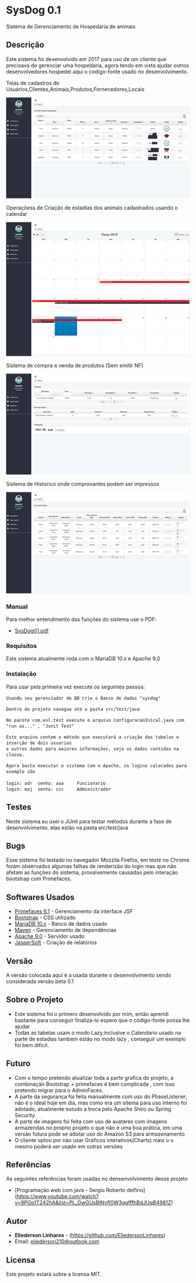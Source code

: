 # SysDog 0.1

Sistema de Gerenciamento de Hospedaria de animais

## Descrição

Este sistema foi desenvolvido em 2017 para uso de um cliente que precisava de gerenciar uma hospedaria, agora
tendo em vista ajudar outros desenvolvedores hospedei aqui o codigo-fonte usado no desenvolvimento.

Telas de cadastros de Usuários,Clientes,Animais,Produtos,Fornecedores,Locais

![](SAnimais.png)

Operaçõess de Criação de estadias dos animais cadastrados usando o calendar

![](SEstadia.png)

Sistema de compra e venda de produtos (Sem emitir NF)

![](SCompras.png)

Sistema de Historico onde comprovantes podem ser impressos

![](SHEstadia.png)

### Manual

Para melhor entendimento das funções do sistema use o PDF:

* [SysDog01.pdf](https://drive.google.com/file/d/1HZhjSEavL59AoQievFgfQgtus6e4iWTJ/view?usp=sharing)

### Requisitos

Este sistema atualmente roda com o MariaDB 10.x e Apache 9.0

### Instalação

Para usar pela primeira vez execute os seguintes passos: 

```
Usando seu gerenciador de BD crie o Banco de dados "sysdog"
```
```
Dentro do projeto navegue até a pasta src/test/java
```
```
No pacote com.esl.test execute o arquivo ConfiguracaoInical.java com "run as..." , "Junit Test"
```
```
Este arquivo contem o método que executará a criação das tabelas e inserção de dois usuarios 
e outros dados para maiores informações, veja os dados contidos na classe.
```
```
Agora basta executar o sistema com o Apache, os logins colocados para exemplo são

login: adr  senha: aaa     Funcionario
login: maj  senha: ccc     Administrador
```

## Testes

Neste sistema eu usei o JUnit para testar métodos durante a fase de desenvolvimento.
elas estão na pasta src/test/java

## Bugs

Esse sistema foi testado no navegador Mozzila Firefox, em teste no Chrome foram observados
algumas falhas de renderizão do login mas que não afetam as funções do sistema, provalvemente
causadas pelo interação bootstrap com Primefaces. 

## Softwares Usados


* [Primefaces 6.1](https://www.primefaces.org/) - Gerenciamento da interface JSF
* [Bootstrap](https://getbootstrap.com/) - CSS utilizado
* [MariaDB 10.x](https://mariadb.org/) - Banco de dados usado
* [Maven](https://maven.apache.org/) - Gerenciamento de dependências
* [Apache 9.0](https://www.apache.org/) - Servidor usado
* [JasperSoft](https://community.jaspersoft.com/download) - Criação de relatórios


## Versão

A versão colocada aqui é a usada durante o desenvolvimento sendo considerada versão beta 0.1

## Sobre o Projeto

* Este sistema foi o primero desenvolvido por mim, então aprendi bastante para conseguir finaliza-lo
espero que o código-fonte possa lhe ajudar 
* Todas as tabelas usam o modo Lazy inclusive o Calendario usado na parte de estadias tambem estão no modo lazy
, conseguir um exemplo foi bem dificil.

## Futuro

* Com o tempo pretendo atualizar toda a parte grafica do projeto, a combinação Bootstrap + primefaces é bem complicada
, com isso pretendo migrar para o AdminFaces.
* A parte da segurança foi feita manualmente com uso do PhaseListener, não é o ideal hoje em dia, mas como era um sitema 
para uso interno foi adotado, atualmente estudo a troca pelo Apache Shiro ou Spring Security
* A parte de imagens foi feita com uso de avatares com imagens armazendas no proprio projeto o que não é uma boa prática,
em uma versão futura pode se adotar uso do Amazon S3 para armazenamento
* O cliente optou por não usar Gráficos interativos(Charts) mais o o mesmo poderá ser usado em outras versões

## Referências

As seguintes referências foram usadas no densenvolvimento desse projeto

* [Programação web com java - Sergio Roberto delfino] (https://www.youtube.com/watch?v=9PGp1T242hA&list=PL_GwGUsBlNyfI0W3ggfffhBdJUqB4981Z)

## Autor

* **Eliederson Linhares**  - (https://github.com/EliedersonLinhares)
*   Email: eliederson210@outlook.com


## Licensa

Este projeto estará sobre a licensa MIT.
